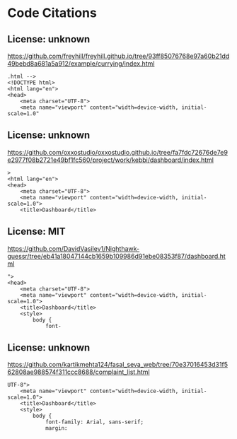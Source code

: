 # Code Citations

## License: unknown
https://github.com/freyhill/freyhill.github.io/tree/93ff85076768e97a60b21dd49bebd8a681a5a912/example/currying/index.html

```
.html -->
<!DOCTYPE html>
<html lang="en">
<head>
    <meta charset="UTF-8">
    <meta name="viewport" content="width=device-width, initial-scale=1.0"
```


## License: unknown
https://github.com/oxxostudio/oxxostudio.github.io/tree/fa7fdc72676de7e9e2977f08b2721e49bf1fc560/project/work/kebbi/dashboard/index.html

```
>
<html lang="en">
<head>
    <meta charset="UTF-8">
    <meta name="viewport" content="width=device-width, initial-scale=1.0">
    <title>Dashboard</title>
```


## License: MIT
https://github.com/DavidVasilev1/Nighthawk-guessr/tree/eb41a18047144cb1659b109986d91ebe08353f87/dashboard.html

```
">
<head>
    <meta charset="UTF-8">
    <meta name="viewport" content="width=device-width, initial-scale=1.0">
    <title>Dashboard</title>
    <style>
        body {
            font-
```


## License: unknown
https://github.com/kartikmehta124/fasal_seva_web/tree/70e37016453d31f562808ae988574f311ccc8688/complaint_list.html

```
UTF-8">
    <meta name="viewport" content="width=device-width, initial-scale=1.0">
    <title>Dashboard</title>
    <style>
        body {
            font-family: Arial, sans-serif;
            margin:
```


